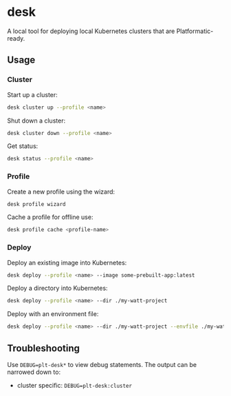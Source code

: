 # desk

A local tool for deploying local Kubernetes clusters that are
Platformatic-ready.

## Usage

### Cluster

Start up a cluster:

```sh
desk cluster up --profile <name>
```

Shut down a cluster: 

```sh
desk cluster down --profile <name>
```

Get status:

```sh
desk status --profile <name>
```

### Profile

Create a new profile using the wizard:

```sh
desk profile wizard
```

Cache a profile for offline use:

```sh
desk profile cache <profile-name>
```

### Deploy

Deploy an existing image into Kubernetes:

```sh
desk deploy --profile <name> --image some-prebuilt-app:latest
```

Deploy a directory into Kubernetes:

```sh
desk deploy --profile <name> --dir ./my-watt-project
```

Deploy with an environment file:

```sh
desk deploy --profile <name> --dir ./my-watt-project --envfile ./my-watt-project/.env
```

## Troubleshooting

Use `DEBUG=plt-desk*` to view debug statements. The output can be narrowed down
to:

* cluster specific: `DEBUG=plt-desk:cluster`
